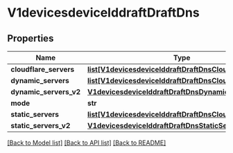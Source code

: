 # V1devicesdeviceIddraftDraftDns

## Properties
Name | Type | Description | Notes
------------ | ------------- | ------------- | -------------
**cloudflare_servers** | [**list[V1devicesdeviceIddraftDraftDnsCloudflareServers]**](V1devicesdeviceIddraftDraftDnsCloudflareServers.md) |  | [optional] 
**dynamic_servers** | [**list[V1devicesdeviceIddraftDraftDnsCloudflareServers]**](V1devicesdeviceIddraftDraftDnsCloudflareServers.md) |  | [optional] 
**dynamic_servers_v2** | [**V1devicesdeviceIddraftDraftDnsDynamicServersV2**](V1devicesdeviceIddraftDraftDnsDynamicServersV2.md) |  | [optional] 
**mode** | **str** |  | [optional] 
**static_servers** | [**list[V1devicesdeviceIddraftDraftDnsCloudflareServers]**](V1devicesdeviceIddraftDraftDnsCloudflareServers.md) |  | [optional] 
**static_servers_v2** | [**V1devicesdeviceIddraftDraftDnsStaticServersV2**](V1devicesdeviceIddraftDraftDnsStaticServersV2.md) |  | [optional] 

[[Back to Model list]](../README.md#documentation-for-models) [[Back to API list]](../README.md#documentation-for-api-endpoints) [[Back to README]](../README.md)

